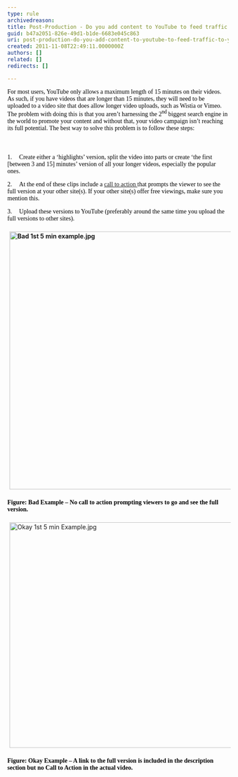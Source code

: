```yaml
---
type: rule
archivedreason: 
title: Post-Production - Do you add content to YouTube to feed traffic to your other sites?
guid: b47a2051-826e-49d1-b1de-6683e045c863
uri: post-production-do-you-add-content-to-youtube-to-feed-traffic-to-your-other-sites
created: 2011-11-08T22:49:11.0000000Z
authors: []
related: []
redirects: []

---
```



<div style="font-family&#58;verdana;"><span style="color&#58;#000000;"><font face="Verdana">For most users, YouTube only allows a maximum length of 15 minutes on their videos. As such, if you have videos that are longer than 15 minutes, they will need to be uploaded to a video site that does allow longer video uploads, such as Wistia or Vimeo. The problem with doing this is that you aren’t harnessing the 2<sup>nd</sup> biggest search engine in the world to promote your content and without that, your video campaign isn’t reaching its full potential. The best way to solve this problem is to follow these steps&#58;</font></span></div>

<br><excerpt class='endintro'></excerpt><br>
​<span style="color&#58;#000000;"><span><font face="Verdana">1.</font><span style="font&#58;7pt 'times new roman';">&#160;&#160;&#160;&#160;&#160;&#160; </span></span></span><span style="color&#58;#000000;"><font face="Verdana">Create either a ‘highlights’ version, split the video into parts or create ‘the first [between 3 and 15] minutes’ version of all your longer videos, especially the popular ones.</font></span> <div><span style="color&#58;#000000;"><span><font face="Verdana">2.</font><span style="font&#58;7pt 'times new roman';">&#160;&#160;&#160;&#160;&#160;&#160; </span></span></span><span style="color&#58;#000000;"><font face="Verdana">At the end of these clips include a <a href="/DesignandPresentation/RulesToBetterVideoRecording/Pages/Adding-a-call-to-action.aspx">call to action </a>that prompts the viewer to see the full version at your other site(s). If your other site(s) offer free viewings, make sure you mention this.</font></span></div>
<div><span style="color&#58;#000000;"><span><font face="Verdana">3.</font><span style="font&#58;7pt 'times new roman';">&#160;&#160;&#160;&#160;&#160;&#160; </span></span></span><span style="color&#58;#000000;"><font face="Verdana">Upload these versions to YouTube (preferably around the same time you upload the full versions to other sites).</font></span></div>
<div><span style="color&#58;#000000;"><font face="Verdana">&#160;</font></span></div>
<div><b><span style="color&#58;#000000;"><a class="ssw-rteStyle-ImageArea" href="http&#58;//www.youtube.com/watch?v=DbpolzdGJ7Y"><img alt="Bad 1st 5 min example.jpg" src="/DesignandPresentation/RulesToBetterVideoRecording/PublishingImages/Bad%201st%205%20min%20example.jpg" width="539" height="588" style="margin&#58;5px;height&#58;588px;" /></a><br></span></b><b><span style="color&#58;#000000;"><font face="Verdana"></font></span></b></div>
<div><b><span style="color&#58;#000000;"><font face="Verdana"></font></span></b>&#160;</div>
<div class="ssw-rteStyle-FigureBad"><b><span style="color&#58;#000000;"><font face="Verdana">Figure&#58; Bad Example – No call to action prompting viewers to go and&#160;see the full version.</font></span></b></div>
<div><b><span style="color&#58;#000000;"><font face="Verdana">&#160;</font></span></b></div>
<div><span style="color&#58;#000000;"><a class="ssw-rteStyle-ImageArea" href="http&#58;//www.youtube.com/watch?v=DbpolzdGJ7Y"><img alt="Okay 1st 5 min Example.jpg" src="/DesignandPresentation/RulesToBetterVideoRecording/PublishingImages/Okay-1st-5-min-Example.jpg" width="539" height="514" style="margin&#58;5px;height&#58;514px;" /></a><br><br></span><b class="ssw-rteStyle-FigureNormal"><span style="color&#58;#000000;"><font face="Verdana">Figure&#58; Okay Example – A link to the full version is included in the description section but no Call to Action in the actual video.</font></span></b></div>


